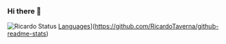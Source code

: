 ### Hi there 👋
![Ricardo Status](https://github-readme-stats.vercel.app/api?username=RicardoTaverna&show_icons=true&theme=tokyonight)
[Languages](https://github-readme-stats.vercel.app/api/top-langs/?username=RicardoTaverna&langs_count=6&layout=compact&theme=tokyonight)](https://github.com/RicardoTaverna/github-readme-stats)


<!--
**RicardoTaverna/RicardoTaverna** is a ✨ _special_ ✨ repository because its `README.md` (this file) appears on your GitHub profile.

Here are some ideas to get you started:

- 🔭 I’m currently working on ...
- 🌱 I’m currently learning ...
- 👯 I’m looking to collaborate on ...
- 🤔 I’m looking for help with ...
- 💬 Ask me about ...
- 📫 How to reach me: ...
- 😄 Pronouns: ...
- ⚡ Fun fact: ...
-->
